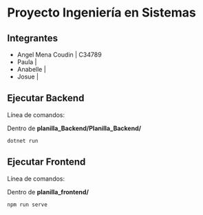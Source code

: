# Proyecto Ingeniería en Sistemas

## Integrantes

- Angel Mena Coudin | C34789
- Paula |
- Anabelle |
- Josue |

## Ejecutar Backend

Línea de comandos:

Dentro de **planilla_Backend/Planilla_Backend/**

```
dotnet run
```

## Ejecutar Frontend

Línea de comandos:

Dentro de **planilla_frontend/**

```
npm run serve
```
